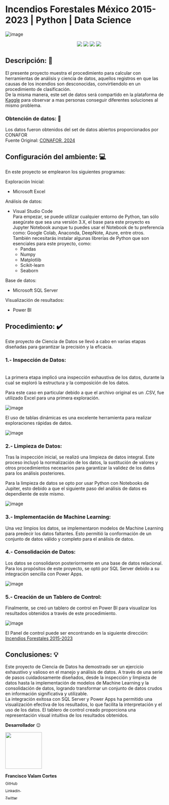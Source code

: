 # Incendios Forestales México 2015-2023 | Python | Data Science
![image](https://github.com/Valamca/Fires_Mexico_2015-2023/assets/129345721/3c0f9b0a-3f47-4b12-a86c-2f225b5a73d4)
<ul align = center>

<img src="https://img.shields.io/badge/_Python-f7e172?style=flat&logo=python" />
  <img src="https://img.shields.io/badge/_Jupyter_Notebook-767677?style=flat&logo=jupyter"/>
  <img src="https://img.shields.io/badge/_Pandas-e00484?style=flat&logo=pandas"/>
  <img src="https://img.shields.io/badge/_scikit-learn-f89a36?style=flat&logo=scikit-learn"/>
  
</ul>

## Descripción: 📄
  El presente proyecto muestra el procedimiento para calcular con herramientas de análisis y ciencia de datos, aquellos registros en que las causas de los incendios son desconocidas,
  convirtiendolo en un procedimiento de clasificación. <br>
  De la misma manera, este set de datos será compartido en la plataforma de [Kaggle](https://www.kaggle.com) para observar a mas personas conseguir diferentes soluciones al mismo problema.
  
### Obtención de datos: 💾
Los datos fueron obtenidos del set de datos abiertos proporcionados por CONAFOR <br>
Fuente Original: 
<a href="https://snif.cnf.gob.mx/datos-abiertos/" target="_blank">CONAFOR, 2024</a>

## Configuración del ambiente: 💻 

En este proyecto se emplearon los siguientes programas:

Exploración Inicial: <br>
- Microsoft Excel

Análisis de datos: <br>

- Visual Studio Code<br>
  Para empezar, se puede utilizar cualquier entorno de Python, tan sólo asegúrate que sea una versión 3.X, el base para este proyecto es Jupyter Notebook aunque tu puedes usar el Notebook de tu preferencia como: Google Colab,    Anaconda, DeepNote, Azure, entre otros.<br>
  También necesitarás instalar algunas librerías de Python que son esenciales para este proyecto, como: <br>
  - Pandas 
  - Numpy 
  - Matplotlib
  - Scikit-learn
  - Seaborn

Base de datos: <br>
- Microsoft SQL Server

Visualización de resultados: <br>
- Power BI
  
## Procedimiento: ✔️

Este proyecto de Ciencia de Datos se llevó a cabo en varias etapas diseñadas para garantizar la precisión y la eficacia. <br>

### 1.- Inspección de Datos:<br> <br>
La primera etapa implicó una inspección exhaustiva de los datos, durante la cual se exploró la estructura y la composición de los datos. <br>

Para este caso en particular debido a que el archivo original es un .CSV, fue utilizado Excel para una primera exploración. 

![image](https://github.com/Valamca/Fires_Mexico_2015-2023/assets/129345721/0a0b5c84-bdcb-4434-897c-d7546a9b2615)

El uso de tablas dinámicas es una excelente herramienta para realizar exploraciones rápidas de datos.

![image](https://github.com/Valamca/Fires_Mexico_2015-2023/assets/129345721/9a077033-f897-4934-8c37-5a93ce6c9897)


### 2.- Limpieza de Datos: <br>
Tras la inspección inicial, se realizó una limpieza de datos integral. Este proceso incluyó la normalización de los datos, la sustitución de valores y otros procedimientos necesarios para garantizar la validez de los datos para los análisis posteriores. <br>

Para la limpieza de datos se opto por usar Python con Notebooks de Jupiter, esto debido a que el siguiente paso del análisis de datos es dependiente de este mismo.

![image](https://github.com/Valamca/Fires_Mexico_2015-2023/assets/129345721/1dd9e99c-b19e-417e-a668-f94a7eb68c68)

### 3.- Implementación de Machine Learning: <br>
Una vez limpios los datos, se implementaron modelos de Machine Learning para predecir los datos faltantes. Esto permitió la conformación de un conjunto de datos válido y completo para el análisis de datos.


### 4.- Consolidación de Datos: <br>
Los datos se consolidaron posteriormente en una base de datos relacional. Para los propósitos de este proyecto, se optó por SQL Server debido a su integración sencilla con Power Apps.

![image](https://github.com/Valamca/Fires_Mexico_2015-2023/assets/129345721/8629749a-f17f-437f-b846-6cab29e13551)

### 5.- Creación de un Tablero de Control:<br>
Finalmente, se creó un tablero de control en Power BI para visualizar los resultados obtenidos a través de este procedimiento.

![image](https://github.com/Valamca/Fires_Mexico_2015-2023/assets/129345721/9d890f5d-3cb0-492a-bb04-e14257aedcb4)

El Panel de control puede ser encontrando en la siguiente dirección:
<a href="https://app.powerbi.com/view?r=eyJrIjoiNjZlYTM0ZmYtOTBiMS00OWMwLThjNmMtOGFjYzAyYmE0NjkxIiwidCI6IjAzMGU5NTFkLTZlZmQtNDJmNS04NDI3LWJhYjYzMmNmODAxMCIsImMiOjR9&pageName=ReportSection" target="_blank">Incendios Forestales 2015-2023</a>

## Conclusiones: 💡

Este proyecto de Ciencia de Datos ha demostrado ser un ejercicio exhaustivo y valioso en el manejo y análisis de datos. A través de una serie de pasos cuidadosamente diseñados, desde la inspección y limpieza de datos hasta la implementación de modelos de Machine Learning y la consolidación de datos, logrando transformar un conjunto de datos crudos en información significativa y utilizable.<br>
La integración exitosa con SQL Server y Power Apps ha permitido una visualización efectiva de los resultados, lo que facilita la interpretación y el uso de los datos. El tablero de control creado proporciona una representación visual intuitiva de los resultados obtenidos.
  
**Desarrollador** :wink: 

 <img src="https://avatars.githubusercontent.com/u/129345721?v=4" width=115>
 
 **Francisco Valam Cortes**  <br>[<sub>GitHub</sub>](https://github.com/ValamCA) <img src="https://i.postimg.cc/hPxhb2YB/icons8-github-50.png" width =16>
 <br>[<sub>Linkedin </sub> ](https://www.linkedin.com/in/franciscovalamca/)<img src="https://i.postimg.cc/C5LJHycc/icons8-linkedin-48.png" width =16 ><br>
 [<sub>Twitter</sub>](https://twitter.com/FNiggalam)<img src="https://i.postimg.cc/xTrL2ND9/icons8-twitter-48.png" width =16 ><br>
